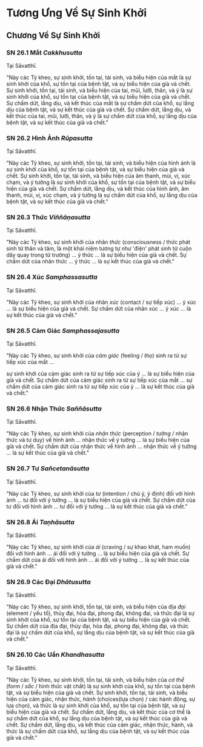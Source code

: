 # Tương Ưng Về Sự Sinh Khởi

<!--pg-->
## Chương Về Sự Sinh Khởi

### SN 26.1 Mắt *Cakkhusutta*

Tại Sāvatthī.

"Này các Tỷ kheo, sự sinh khởi, tồn tại, tái sinh, và biểu hiện của mắt là sự sinh khởi của khổ, sự tồn tại của bệnh tật, và sự biểu hiện của già và chết. Sự sinh khởi, tồn tại, tái sinh, và biểu hiện của tai, mũi, lưỡi, thân, và ý là sự sinh khởi của khổ, sự tồn tại của bệnh tật, và sự biểu hiện của già và chết. Sự chấm dứt, lắng dịu, và kết thúc của mắt là sự chấm dứt của khổ, sự lắng dịu của bệnh tật, và sự kết thúc của già và chết. Sự chấm dứt, lắng dịu, và kết thúc của tai, mũi, lưỡi, thân, và ý là sự chấm dứt của khổ, sự lắng dịu của bệnh tật, và sự kết thúc của già và chết."

<!--pg-->
### SN 26.2 Hình Ảnh *Rūpasutta*

Tại Sāvatthī.

"Này các Tỷ kheo, sự sinh khởi, tồn tại, tái sinh, và biểu hiện của hình ảnh là sự sinh khởi của khổ, sự tồn tại của bệnh tật, và sự biểu hiện của già và chết. Sự sinh khởi, tồn tại, tái sinh, và biểu hiện của âm thanh, mùi, vị, xúc chạm, và ý tưởng là sự sinh khởi của khổ, sự tồn tại của bệnh tật, và sự biểu hiện của già và chết. Sự chấm dứt, lắng dịu, và kết thúc của hình ảnh, âm thanh, mùi, vị, xúc chạm, và ý tưởng là sự chấm dứt của khổ, sự lắng dịu của bệnh tật, và sự kết thúc của già và chết."

<!--pg-->
### SN 26.3 Thức *Viññāṇasutta*

Tại Sāvatthī.

"Này các Tỷ kheo, sự sinh khởi của nhãn *thức* (consciousness / thức phát sinh từ thân và tâm, là một khái niệm tương tự như 'điện' phát sinh từ cuộn dây quay trong từ trường) ... ý thức ... là sự biểu hiện của già và chết. Sự chấm dứt của nhãn thức ... ý thức ... là sự kết thúc của già và chết."

<!--pg-->
### SN 26.4 Xúc *Samphassasutta*

Tại Sāvatthī.

"Này các Tỷ kheo, sự sinh khởi của nhãn *xúc* (contact / sự tiếp xúc) ... ý xúc ... là sự biểu hiện của già và chết. Sự chấm dứt của nhãn xúc ... ý xúc ... là sự kết thúc của già và chết."

<!--pg-->
### SN 26.5 Cảm Giác *Samphassajasutta*

Tại Sāvatthī.

"Này các Tỷ kheo, sự sinh khởi của *cảm giác* (feeling / *thọ*) sinh ra từ sự tiếp xúc của mắt ...

sự sinh khởi của cảm giác sinh ra từ sự tiếp xúc của ý ... là sự biểu hiện của già và chết. Sự chấm dứt của cảm giác sinh ra từ sự tiếp xúc của mắt ... sự chấm dứt của cảm giác sinh ra từ sự tiếp xúc của ý ... là sự kết thúc của già và chết."

<!--pg-->
### SN 26.6 Nhận Thức *Saññāsutta*

Tại Sāvatthī.

"Này các Tỷ kheo, sự sinh khởi của *nhận thức* (perception / *tưởng* / nhận thức và tư duy) về hình ảnh ... nhận thức về ý tưởng ... là sự biểu hiện của già và chết. Sự chấm dứt của nhận thức về hình ảnh ... nhận thức về ý tưởng ... là sự kết thúc của già và chết."

<!--pg-->
### SN 26.7 Tư *Sañcetanāsutta*

Tại Sāvatthī.

"Này các Tỷ kheo, sự sinh khởi của *tư* (intention / chủ ý, ý định) đối với hình ảnh ... tư đối với ý tưởng ... là sự biểu hiện của già và chết. Sự chấm dứt của tư đối với hình ảnh ... tư đối với ý tưởng ... là sự kết thúc của già và chết."

<!--pg-->
### SN 26.8 Ái *Taṇhāsutta*

Tại Sāvatthī.

"Này các Tỷ kheo, sự sinh khởi của *ái* (craving / sự khao khát, ham muốn) đối với hình ảnh ... ái đối với ý tưởng ... là sự biểu hiện của già và chết. Sự chấm dứt của ái đối với hình ảnh ... ái đối với ý tưởng ... là sự kết thúc của già và chết."

<!--pg-->
### SN 26.9 Các Đại *Dhātusutta*

Tại Sāvatthī.

"Này các Tỷ kheo, sự sinh khởi, tồn tại, tái sinh, và biểu hiện của địa *đại* (element / yếu tố), thủy đại, hỏa đại, phong đại, không đại, và thức đại là sự sinh khởi của khổ, sự tồn tại của bệnh tật, và sự biểu hiện của già và chết. Sự chấm dứt của địa đại, thủy đại, hỏa đại, phong đại, không đại, và thức đại là sự chấm dứt của khổ, sự lắng dịu của bệnh tật, và sự kết thúc của già và chết."

<!--pg-->
### SN 26.10 Các Uẩn *Khandhasutta*

Tại Sāvatthī.

"Này các Tỷ kheo, sự sinh khởi, tồn tại, tái sinh, và biểu hiện của *cơ thể* (form / *sắc* / hình thức vật chất) là sự sinh khởi của khổ, sự tồn tại của bệnh tật, và sự biểu hiện của già và chết. Sự sinh khởi, tồn tại, tái sinh, và biểu hiện của cảm giác, nhận thức, *hành* (choices(lựa chọn) / các hành động, sự lựa chọn), và thức là sự sinh khởi của khổ, sự tồn tại của bệnh tật, và sự biểu hiện của già và chết. Sự chấm dứt, lắng dịu, và kết thúc của cơ thể là sự chấm dứt của khổ, sự lắng dịu của bệnh tật, và sự kết thúc của già và chết. Sự chấm dứt, lắng dịu, và kết thúc của cảm giác, nhận thức, hành, và thức là sự chấm dứt của khổ, sự lắng dịu của bệnh tật, và sự kết thúc của già và chết."